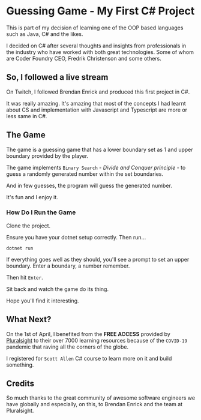 # Guessing Game - My First C# Project

This is part of my decision of learning one of the OOP based languages such as Java, C# and the likes.

I decided on C# after several thoughts and insights from professionals in the industry
who have worked with both great technologies. Some of whom are Coder Foundry CEO, Fredrik Christenson and some others.

## So, I followed a live stream

On Twitch, I followed Brendan Enrick and produced this first project in C#.

It was really amazing. It's amazing that most of the concepts I had learnt about CS and implementation with Javascript and Typescript are more or less same in C#.

## The Game

The game is a guessing game that has a lower boundary set as 1 and upper boundary provided by the player.

The game implements `Binary Search` - _Divide and Conquer principle_ - to guess a randomly generated number within the set boundaries.

And in few guesses, the program will guess the generated number.

It's fun and I enjoy it.

### How Do I Run the Game

Clone the project.

Ensure you have your dotnet setup correctly. Then run...

```
dotnet run
```

If everything goes well as they should, you'll see a prompt to set an upper boundary. Enter a boundary, a number remember.

Then hit `Enter`.

Sit back and watch the game do its thing.

Hope you'll find it interesting.

## What Next?

On the 1st of April, I benefited from the **FREE ACCESS** provided by [Pluralsight](https://pluralsight.com) to their over 7000 learning resources because of the `COVID-19` pandemic that raving all the corners of the globe.

I registered for `Scott Allen` C# course to learn more on it and build something.

## Credits

So much thanks to the great community of awesome software engineers we have globally and especially, on this, to Brendan Enrick and the team at Pluralsight.
